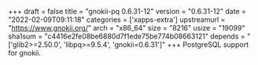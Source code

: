+++
draft = false
title = "gnokii-pq 0.6.31-12"
version = "0.6.31-12"
date = "2022-02-09T09:11:18"
categories = ['xapps-extra']
upstreamurl = "https://www.gnokii.org/"
arch = "x86_64"
size = "8216"
usize = "19099"
sha1sum = "c4416e2fe08be6880d7f1ede75be774b08663121"
depends = "['glib2>=2.50.0', 'libpq>=9.5.4', 'gnokii=0.6.31']"
+++
PostgreSQL support for gnokii.